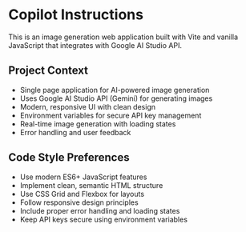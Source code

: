 # Copilot Instructions

<!-- Use this file to provide workspace-specific custom instructions to Copilot. For more details, visit https://code.visualstudio.com/docs/copilot/copilot-customization#_use-a-githubcopilotinstructionsmd-file -->

This is an image generation web application built with Vite and vanilla JavaScript that integrates with Google AI Studio API.

## Project Context
- Single page application for AI-powered image generation
- Uses Google AI Studio API (Gemini) for generating images
- Modern, responsive UI with clean design
- Environment variables for secure API key management
- Real-time image generation with loading states
- Error handling and user feedback

## Code Style Preferences
- Use modern ES6+ JavaScript features
- Implement clean, semantic HTML structure
- Use CSS Grid and Flexbox for layouts
- Follow responsive design principles
- Include proper error handling and loading states
- Keep API keys secure using environment variables
